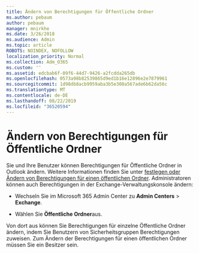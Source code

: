 ```yaml
---
title: Ändern von Berechtigungen für Öffentliche Ordner
ms.author: pebaum
author: pebaum
manager: mnirkhe
ms.date: 3/26/2018
ms.audience: Admin
ms.topic: article
ROBOTS: NOINDEX, NOFOLLOW
localization_priority: Normal
ms.collection: Adm_O365
ms.custom: ''
ms.assetid: edcbab6f-09f6-44d7-9426-a2fcdda265db
ms.openlocfilehash: 0573a98b82539865d9ed1b16e12896e2e7879961
ms.sourcegitcommit: 1d98db8acb9959aba3b5e308a567ade6b62da56c
ms.translationtype: MT
ms.contentlocale: de-DE
ms.lasthandoff: 08/22/2019
ms.locfileid: "36520594"
---
```

# <a name="changing-public-folder-permissions"></a>Ändern von Berechtigungen für Öffentliche Ordner

Sie und Ihre Benutzer können Berechtigungen für Öffentliche Ordner in Outlook ändern. Weitere Informationen finden Sie unter [festlegen oder Ändern von Berechtigungen für einen öffentlichen Ordner](https://support.office.com/article/set-or-change-permissions-for-a-public-folder-b2e0440c-7873-48ec-9ff2-b1a20b723005). Administratoren können auch Berechtigungen in der Exchange-Verwaltungskonsole ändern:
  
- Wechseln Sie im Microsoft 365 Admin Center zu **Admin Centers** \> **Exchange**.
    
- Wählen Sie **Öffentliche Ordner**aus.
    
Von dort aus können Sie Berechtigungen für einzelne Öffentliche Ordner ändern, indem Sie Benutzern von Sicherheitsgruppen Berechtigungen zuweisen. Zum Ändern der Berechtigungen für einen öffentlichen Ordner müssen Sie ein Besitzer sein.
  

